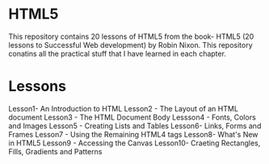 # HTML5 

This repository contains 20 lessons of HTML5 from the book- HTML5 (20 lessons to Successful Web development) by Robin Nixon. This repository conatins all the practical stuff that I have learned in each chapter.

# Lessons
Lesson1-  An Introduction to HTML
Lesson2 - The Layout of an HTML document
Lesson3 - The HTML Document Body
Lessson4 - Fonts, Colors and Images
Lesson5 - Creating Lists and Tables
Lesson6- Links, Forms and Frames
Lesson7 - Using the Remaining HTML4 tags
Lesson8- What's New in HTML5
Lesson9 - Accessing the Canvas
Lesson10- Craeting Rectangles, Fills, Gradients and Patterns
